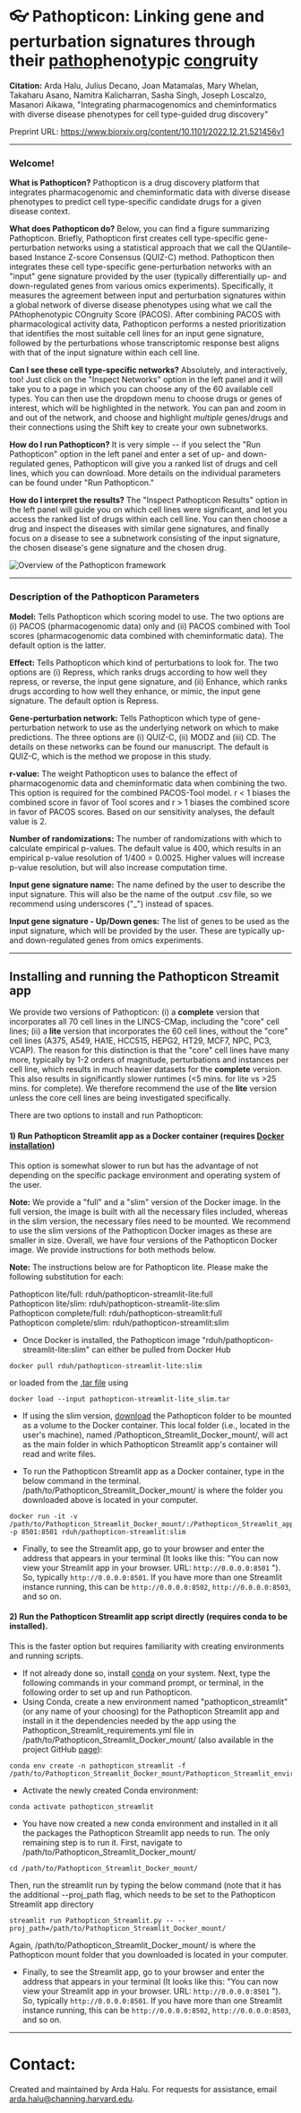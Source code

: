 # :eyeglasses: Pathopticon: Linking gene and perturbation signatures through their <ins>pathop</ins>heno<ins>t</ins>yp<ins>i</ins>c <ins>con</ins>gruity

**Citation:** Arda Halu, Julius Decano, Joan Matamalas, Mary Whelan, Takaharu Asano, Namitra Kalicharran, 
Sasha Singh, Joseph Loscalzo, Masanori Aikawa, "Integrating pharmacogenomics and cheminformatics with diverse 
disease phenotypes for cell type-guided drug discovery"

Preprint URL: https://www.biorxiv.org/content/10.1101/2022.12.21.521456v1

***

### Welcome! 
**What is Pathopticon?** Pathopticon is a drug discovery platform that integrates pharmacogenomic and cheminformatic 
data with diverse disease phenotypes to predict cell type-specific candidate drugs for a given disease context.

**What does Pathopticon do?** Below, you can find a figure summarizing Pathopticon. Briefly, Pathopticon first creates 
cell type-specific gene-perturbation networks using a statistical approach that we call the QUantile-based Instance 
Z-score Consensus (QUIZ-C) method. Pathopticon then integrates these cell type-specific gene-perturbation networks 
with an "input" gene signature provided by the user (typically differentially up- and down-regulated genes from various 
omics experiments). Specifically, it measures the agreement between input and perturbation signatures within a global 
network of diverse disease phenotypes using what we call the PAthophenotypic COngruity Score (PACOS). After combining 
PACOS with pharmacological activity data, Pathopticon performs a nested prioritization that identifies the most suitable 
cell lines for an input gene signature, followed by the perturbations whose transcriptomic response best aligns with 
that of the input signature within each cell line. 

**Can I see these cell type-specific networks?** Absolutely, and interactively, too! Just click on the "Inspect Networks" 
option in the left panel and it will take you to a page in which you can choose any of the 60 available cell types. You 
can then use the dropdown menu to choose drugs or genes of interest, which will be highlighted in the network. You can 
pan and zoom in and out of the network, and choose and highlight _multiple_ genes/drugs and their connections using the 
Shift key to create your own subnetworks.

**How do I run Pathopticon?** It is very simple -- if you select the "Run Pathopticon" option in the left panel and 
enter a set of up- and down-regulated genes, Pathopticon will give you a ranked list of drugs and cell lines, which you 
can download. More details on the individual parameters can be found under "Run Pathopticon."

**How do I interpret the results?** The "Inspect Pathopticon Results" option in the left panel will guide you on which cell 
lines were significant, and let you access the ranked list of drugs within each cell line. You can then choose a drug and 
inspect the diseases with similar gene signatures, and finally focus on a disease to see a subnetwork consisting of the input 
signature, the chosen disease's gene signature and the chosen drug.		

![Overview of the Pathopticon framework](https://github.com/r-duh/Pathopticon/blob/main/Pathopticon_overview_fig.png?raw=true)

***

### Description of the Pathopticon Parameters

**Model:** Tells Pathopticon which scoring model to use. The two options are (i) PACOS (pharmacogenomic data) only and 
(ii) PACOS combined with Tool scores (pharmacogenomic data combined with cheminformatic data). The default option is the 
latter.

**Effect:** Tells Pathopticon which kind of perturbations to look for. The two options are (i) Repress, which ranks drugs 
according to how well they repress, or reverse, the input gene signature, and (ii) Enhance, which ranks drugs according to how well they enhance, or mimic, the 
input gene signature. The default option is Repress.

**Gene-perturbation network:** Tells Pathopticon which type of gene-perturbation network to use as the underlying network 
on which to make predictions. The three options are (i) QUIZ-C, (ii) MODZ and (iii) CD. The details on these networks 
can be found our manuscript. The default is QUIZ-C, which is the method we propose in this study.

**r-value:** The weight Pathopticon uses to balance the effect of pharmacogenomic data and cheminformatic data when combining
the two. This option is required for the combined PACOS-Tool model. r < 1 biases the combined score in favor of Tool scores 
and r > 1 biases the combined score in favor of PACOS scores. Based on our sensitivity analyses, the default value is 2.

**Number of randomizations:** The number of randomizations with which to calculate empirical p-values. The default value is 
400, which results in an empirical p-value resolution of 1/400 = 0.0025. Higher values will increase p-value resolution, but 
will also increase computation time.

**Input gene signature name:** The name defined by the user to describe the input signature. This will also be the name of the
output .csv file, so we recommend using underscores ("_") instead of spaces.

**Input gene signature - Up/Down genes:** The list of genes to be used as the input signature, which will be provided by the user. These are 
typically up- and down-regulated genes from omics experiments.

***

## Installing and running the Pathopticon Streamit app

We provide two versions of Pathopticon: (i) a **complete** version that incorporates all 70 cell lines in the LINCS-CMap, including the "core" cell lines; 
(ii) a **lite** version that incorporates the 60 cell lines, without the "core" cell lines (A375, A549, HA1E, HCC515, HEPG2, HT29, MCF7, NPC, PC3, VCAP). 
The reason for this distinction is that the "core" cell lines have
many more, typically by 1-2 orders of magnitude, perturbations and instances per cell line, which results in much heavier datasets for the **complete** version.
This also results in significantly slower runtimes (<5 mins. for lite vs >25 mins. for complete). We therefore recommend the use of the **lite** version unless 
the core cell lines are being investigated specifically.

There are two options to install and run Pathopticon: 

#### 1) Run Pathopticon Streamlit app as a Docker container (requires [Docker installation](https://docs.docker.com/get-docker/))
This option is somewhat slower to run but has the advantage of not depending on the specific package environment and operating system of the user.

**Note:** We provide a "full" and a "slim" version of the Docker image. In the full version, the image is built with all the necessary files included,
whereas in the slim version, the necessary files need to be mounted. We recommend to use the slim versions of the Pathopticon Docker images as these are smaller in size.
Overall, we have four versions of the Pathopticon Docker image. We provide instructions for both methods below.

**Note:** The instructions below are for Pathopticon lite. Please make the following substitution for each: 

Pathopticon lite/full: rduh/pathopticon-streamlit-lite:full <br />
Pathopticon lite/slim: rduh/pathopticon-streamlit-lite:slim <br />
Pathopticon complete/full: rduh/pathopticon-streamlit:full <br />
Pathopticon complete/slim: rduh/pathopticon-streamlit:slim <br />

- Once Docker is installed, the Pathopticon image "rduh/pathopticon-streamlit-lite:slim" can either be pulled from Docker Hub
```
docker pull rduh/pathopticon-streamlit-lite:slim
```
or loaded from the [.tar file](https://www.dropbox.com/s/uf6cx1d21vwttju/pathopticon_streamlit_slim.tar?dl=0) using
```
docker load --input pathopticon-streamlit-lite_slim.tar
```

- If using the slim version, [download](https://www.dropbox.com/sh/mh9v3ge3mguqoix/AAAjZTEcg6Lvp7RZXAhKVdPFa?dl=0) the Pathopticon folder to be mounted as a volume to the Docker container. This local folder (i.e., located in the user's machine), named /Pathopticon_Streamlit_Docker_mount/, will act as the main folder in which Pathopticon Streamlit app's container will read and write files.

- To run the Pathopticon Streamlit app as a Docker container, type in the below command in the terminal. /path/to/Pathopticon_Streamlit_Docker_mount/ is where the folder you downloaded above is located in your computer. 
```
docker run -it -v /path/to/Pathopticon_Streamlit_Docker_mount/:/Pathopticon_Streamlit_app/ -p 8501:8501 rduh/pathopticon-streamlit:slim
```

- Finally, to see the Streamlit app, go to your browser and enter the address that appears in your terminal (It looks like this: "You can now view your Streamlit app in your browser. URL: `http://0.0.0.0:8501` "). So, typically `http://0.0.0.0:8501`. If you have more than one Streamlit instance running, this can be `http://0.0.0.0:8502`, `http://0.0.0.0:8503`, and so on.


#### 2) Run the Pathopticon Streamlit app script directly (requires conda to be installed). 
This is the faster option but requires familiarity with creating environments and running scripts.
- If not already done so, install [conda](https://conda.io/projects/conda/en/latest/user-guide/install/index.html) on your system. Next, type the following commands in your command prompt, or terminal, in the following order to set up and run Pathopticon.
- Using Conda, create a new environment named "pathopticon_streamlit" (or any name of your choosing) for the Pathopticon Streamlit app and install in it the dependencies needed by the app using the Pathopticon_Streamlit_requirements.yml file in /path/to/Pathopticon_Streamlit_Docker_mount/ (also available in the project GitHub [page](https://github.com/r-duh/Pathopticon/blob/main/Streamlit/Pathopticon_Streamlit_environment.yml)): 
```
conda env create -n pathopticon_streamlit -f /path/to/Pathopticon_Streamlit_Docker_mount/Pathopticon_Streamlit_environment.yml
```
- Activate the newly created Conda environment:
```
conda activate pathopticon_streamlit
```
- You have now created a new conda environment and installed in it all the packages the Pathopticon Streamlit app needs to run. The only remaining step is to run it. First, navigate to /path/to/Pathopticon_Streamlit_Docker_mount/
```
cd /path/to/Pathopticon_Streamlit_Docker_mount/
```
Then, run the streamlit run by typing the below command (note that it has the additional --proj_path flag, which needs to be set to the Pathopticon Streamlit app directory
```
streamlit run Pathopticon_Streamlit.py -- --proj_path=/path/to/Pathopticon_Streamlit_Docker_mount/
```
Again, /path/to/Pathopticon_Streamlit_Docker_mount/ is where the Pathopticon mount folder that you downloaded is located in your computer.

- Finally, to see the Streamlit app, go to your browser and enter the address that appears in your terminal (It looks like this: "You can now view your Streamlit app in your browser. URL: `http://0.0.0.0:8501` "). So, typically `http://0.0.0.0:8501`. If you have more than one Streamlit instance running, this can be `http://0.0.0.0:8502`, `http://0.0.0.0:8503`, and so on.

***

# Contact:
Created and maintained by Arda Halu. For requests for assistance, email arda.halu@channing.harvard.edu.
